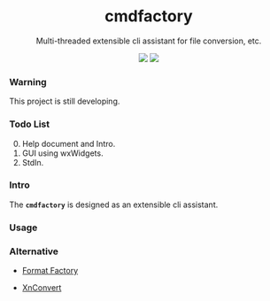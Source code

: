 <div align="center">
<h1>cmdfactory</h1>
<p>Multi-threaded extensible cli assistant for file conversion, etc.</p>
<img src="https://flat.badgen.net/github/release/kkocdko/cmdfactory?color=4caf50">
<img src="https://flat.badgen.net/github/license/kkocdko/cmdfactory?color=4caf50">
</div>

### Warning

This project is still developing.

### Todo List

0. Help document and Intro.
1. GUI using wxWidgets.
2. StdIn.

### Intro

The **`cmdfactory`** is designed as an extensible cli assistant.

### Usage

### Alternative

- [Format Factory](https://pcfreetime.com/formatfactory/)

- [XnConvert](https://xnview.com/en/xnconvert/)
